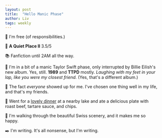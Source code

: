 ```yaml
---
layout: post
title:  "Hello Manic Phase"
author: Liv
tags: weekly
---
```

💭 I'm free (of responsibilities.)  

🎥 **A Quiet Place II** 3.5/5  

📚 Fanfiction until 2AM all the way.  

🎵 I'm in a bit of a manic Taylor Swift phase, only interrupted by Billie Eilish's new album. Yes, still. **1989** and **TTPD** mostly. *Laughing with my feet in your lap, like you were my closest friend.* (Yes, that's a different album.)  

💜 The fact *everyone* showed up for me. I've chosen one thing well in my life, and that's my friends.  

🍴 Went for a [lovely dinner](https://www.seeblickburgaeschi.ch/) at a nearby lake and ate a delicious plate with roast beef, tartare sauce, and chips.  

🏃 I'm walking through the beautiful Swiss scenery, and it makes me so happy.  

✒️ I'm writing. It's all nonsense, but I'm writing.  